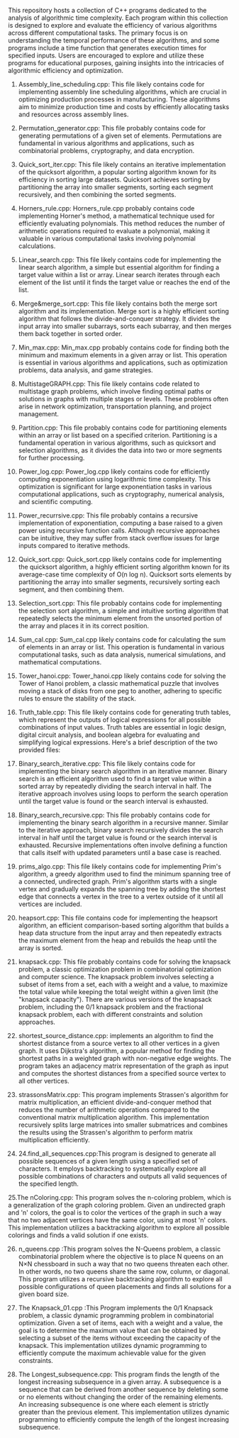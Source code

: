 This repository hosts a collection of C++ programs dedicated to the analysis of algorithmic time complexity. Each program within this collection is designed to explore and evaluate the efficiency of various algorithms across different computational tasks. The primary focus is on understanding the temporal performance of these algorithms, and some programs include a time function that generates execution times for specified inputs. Users are encouraged to explore and utilize these programs for educational purposes, gaining insights into the intricacies of algorithmic efficiency and optimization.
1. Assembly_line_scheduling.cpp: This file likely contains code for implementing assembly line scheduling algorithms, which are crucial in optimizing production processes in manufacturing. These algorithms aim to minimize production time and costs by efficiently allocating tasks and resources across assembly lines.

2. Permutation_generator.cpp: This file probably contains code for generating permutations of a given set of elements. Permutations are fundamental in various algorithms and applications, such as combinatorial problems, cryptography, and data encryption.

3. Quick_sort_iter.cpp: This file likely contains an iterative implementation of the quicksort algorithm, a popular sorting algorithm known for its efficiency in sorting large datasets. Quicksort achieves sorting by partitioning the array into smaller segments, sorting each segment recursively, and then combining the sorted segments.

4. Horners_rule.cpp: Horners_rule.cpp probably contains code implementing Horner's method, a mathematical technique used for efficiently evaluating polynomials. This method reduces the number of arithmetic operations required to evaluate a polynomial, making it valuable in various computational tasks involving polynomial calculations.

5. Linear_search.cpp: This file likely contains code for implementing the linear search algorithm, a simple but essential algorithm for finding a target value within a list or array. Linear search iterates through each element of the list until it finds the target value or reaches the end of the list.

6. Merge&merge_sort.cpp: This file likely contains both the merge sort algorithm and its implementation. Merge sort is a highly efficient sorting algorithm that follows the divide-and-conquer strategy. It divides the input array into smaller subarrays, sorts each subarray, and then merges them back together in sorted order.

7. Min_max.cpp: Min_max.cpp probably contains code for finding both the minimum and maximum elements in a given array or list. This operation is essential in various algorithms and applications, such as optimization problems, data analysis, and game strategies.

8. MultistageGRAPH.cpp: This file likely contains code related to multistage graph problems, which involve finding optimal paths or solutions in graphs with multiple stages or levels. These problems often arise in network optimization, transportation planning, and project management.

9. Partition.cpp: This file probably contains code for partitioning elements within an array or list based on a specified criterion. Partitioning is a fundamental operation in various algorithms, such as quicksort and selection algorithms, as it divides the data into two or more segments for further processing.

10. Power_log.cpp: Power_log.cpp likely contains code for efficiently computing exponentiation using logarithmic time complexity. This optimization is significant for large exponentiation tasks in various computational applications, such as cryptography, numerical analysis, and scientific computing.

11. Power_recurrsive.cpp: This file probably contains a recursive implementation of exponentiation, computing a base raised to a given power using recursive function calls. Although recursive approaches can be intuitive, they may suffer from stack overflow issues for large inputs compared to iterative methods.

12. Quick_sort.cpp: Quick_sort.cpp likely contains code for implementing the quicksort algorithm, a highly efficient sorting algorithm known for its average-case time complexity of O(n log n). Quicksort sorts elements by partitioning the array into smaller segments, recursively sorting each segment, and then combining them.

13. Selection_sort.cpp: This file probably contains code for implementing the selection sort algorithm, a simple and intuitive sorting algorithm that repeatedly selects the minimum element from the unsorted portion of the array and places it in its correct position.

14. Sum_cal.cpp: Sum_cal.cpp likely contains code for calculating the sum of elements in an array or list. This operation is fundamental in various computational tasks, such as data analysis, numerical simulations, and mathematical computations.

15. Tower_hanoi.cpp: Tower_hanoi.cpp likely contains code for solving the Tower of Hanoi problem, a classic mathematical puzzle that involves moving a stack of disks from one peg to another, adhering to specific rules to ensure the stability of the stack.

16. Truth_table.cpp: This file likely contains code for generating truth tables, which represent the outputs of logical expressions for all possible combinations of input values. Truth tables are essential in logic design, digital circuit analysis, and boolean algebra for evaluating and simplifying logical expressions.
Here's a brief description of the two provided files:

17. Binary_search_iterative.cpp: This file likely contains code for implementing the binary search algorithm in an iterative manner. Binary search is an efficient algorithm used to find a target value within a sorted array by repeatedly dividing the search interval in half. The iterative approach involves using loops to perform the search operation until the target value is found or the search interval is exhausted.

18. Binary_search_recursive.cpp: This file probably contains code for implementing the binary search algorithm in a recursive manner. Similar to the iterative approach, binary search recursively divides the search interval in half until the target value is found or the search interval is exhausted. Recursive implementations often involve defining a function that calls itself with updated parameters until a base case is reached.


19. prims_algo.cpp: This file likely contains code for implementing Prim's algorithm, a greedy algorithm used to find the minimum spanning tree of a connected, undirected graph. Prim's algorithm starts with a single vertex and gradually expands the spanning tree by adding the shortest edge that connects a vertex in the tree to a vertex outside of it until all vertices are included.

20. heapsort.cpp: This file contains code for implementing the heapsort algorithm, an efficient comparison-based sorting algorithm that builds a heap data structure from the input array and then repeatedly extracts the maximum element from the heap and rebuilds the heap until the array is sorted.

21. knapsack.cpp: This file probably contains code for solving the knapsack problem, a classic optimization problem in combinatorial optimization and computer science. The knapsack problem involves selecting a subset of items from a set, each with a weight and a value, to maximize the total value while keeping the total weight within a given limit (the "knapsack capacity"). There are various versions of the knapsack problem, including the 0/1 knapsack problem and the fractional knapsack problem, each with different constraints and solution approaches.

22. shortest_source_distance.cpp: implements an algorithm to find the shortest distance from a source vertex to all other vertices in a given graph. It uses Dijkstra's algorithm, a popular method for finding the shortest paths in a weighted graph with non-negative edge weights. The program takes an adjacency matrix representation of the graph as input and computes the shortest distances from a specified source vertex to all other vertices.

23. strassonsMatrix.cpp: This program implements Strassen's algorithm for matrix multiplication, an efficient divide-and-conquer method that reduces the number of arithmetic operations compared to the conventional matrix multiplication algorithm. This implementation recursively splits large matrices into smaller submatrices and combines the results using the Strassen's algorithm to perform matrix multiplication efficiently.

24.  24.find_all_sequences.cpp:This program is designed to generate all possible sequences of a given length using a specified set of characters. It employs backtracking to systematically explore all possible 
     combinations of characters and outputs all valid sequences of the specified length.
     
 25.The nColoring.cpp: This program solves the n-coloring problem, which is a generalization of the graph coloring problem. Given an undirected graph and 'n' colors, the goal is to color the vertices of the graph in such a way that no 
    two adjacent vertices have the same color, using at most 'n' colors. This implementation utilizes a backtracking algorithm to explore all possible colorings and finds a valid solution if one exists.


 26.  n_queens.cpp :This program solves the N-Queens problem, a classic combinatorial problem where the objective is to place N queens on an N×N chessboard in such a way that no two queens threaten each other. In other words, no two 
 queens share the same row, column, or diagonal. This program utilizes a recursive backtracking algorithm to explore all possible configurations of queen placements and finds all solutions for a given board size.

 27. The Knapsack_01.cpp :This Program implements the 0/1 Knapsack problem, a classic dynamic programming problem in combinatorial optimization. Given a set of items, each with a weight and a value, the goal is to determine the maximum value that can be obtained by selecting a subset of the items without exceeding the capacity of the knapsack. This implementation utilizes dynamic programming to efficiently compute the maximum achievable value for the given constraints.
 
 28. The Longest_subsequence.cpp: This program finds the length of the longest increasing subsequence in a given array. A subsequence is a sequence that can be derived from another sequence by deleting some or no elements without changing the order of the remaining elements. An increasing subsequence is one where each element is strictly greater than the previous element. This implementation utilizes dynamic programming to efficiently compute the length of the longest increasing subsequence.

    

